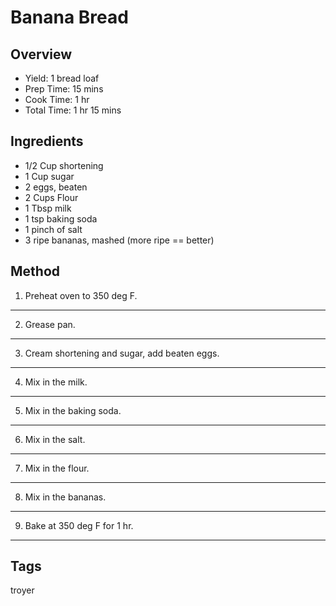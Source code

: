 # Banana Bread

## Overview

- Yield: 1 bread loaf
- Prep Time: 15 mins
- Cook Time: 1 hr
- Total Time: 1 hr 15 mins

## Ingredients

- 1/2 Cup shortening
- 1 Cup sugar
- 2 eggs, beaten
- 2 Cups Flour
- 1 Tbsp milk
- 1 tsp baking soda
- 1 pinch of salt
- 3 ripe bananas, mashed (more ripe == better)

## Method

1. Preheat oven to 350 deg F.
---
2. Grease pan.
---
3. Cream shortening and sugar, add beaten eggs.
---
4. Mix in the milk.
---
5. Mix in the baking soda.
---
6. Mix in the salt.
---
7. Mix in the flour.
---
8. Mix in the bananas.
---
9. Bake at 350 deg F for 1 hr.
---

## Tags
troyer
